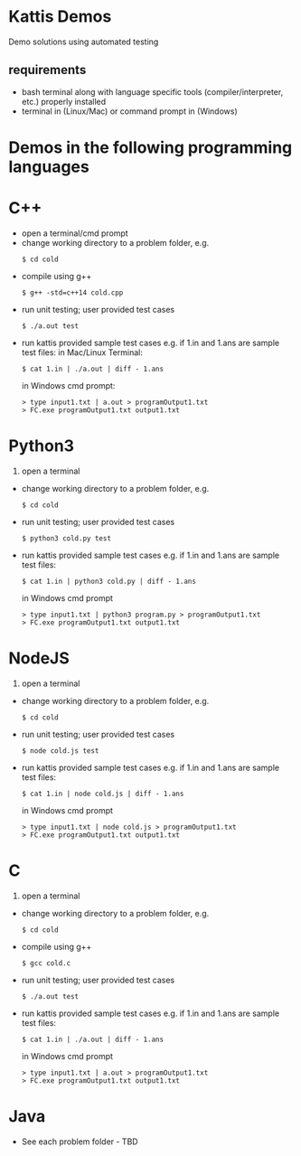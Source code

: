 # Kattis Demos

Demo solutions using automated testing

## requirements

-   bash terminal along with language specific tools (compiler/interpreter, etc.) properly installed
-   terminal in (Linux/Mac) or command prompt in (Windows)

# Demos in the following programming languages

# C++

-   open a terminal/cmd prompt
-   change working directory to a problem folder, e.g.
    ```
    $ cd cold
    ```
-   compile using g++
    ```
    $ g++ -std=c++14 cold.cpp
    ```
-   run unit testing; user provided test cases
    ```
    $ ./a.out test
    ```
-   run kattis provided sample test cases e.g. if 1.in and 1.ans are sample test files:
    in Mac/Linux Terminal:
    ```
    $ cat 1.in | ./a.out | diff - 1.ans
    ```
    in Windows cmd prompt:
    ```
    > type input1.txt | a.out > programOutput1.txt
    > FC.exe programOutput1.txt output1.txt
    ```

# Python3

1.  open a terminal

-   change working directory to a problem folder, e.g.
    ```
    $ cd cold
    ```
-   run unit testing; user provided test cases
    ```
    $ python3 cold.py test
    ```
-   run kattis provided sample test cases e.g. if 1.in and 1.ans are sample test files:
    ```
    $ cat 1.in | python3 cold.py | diff - 1.ans
    ```
    in Windows cmd prompt
    ```
    > type input1.txt | python3 program.py > programOutput1.txt
    > FC.exe programOutput1.txt output1.txt
    ```

# NodeJS

1.  open a terminal

-   change working directory to a problem folder, e.g.
    ```
    $ cd cold
    ```
-   run unit testing; user provided test cases
    ```
    $ node cold.js test
    ```
-   run kattis provided sample test cases e.g. if 1.in and 1.ans are sample test files:
    ```
    $ cat 1.in | node cold.js | diff - 1.ans
    ```
    in Windows cmd prompt
    ```
    > type input1.txt | node cold.js > programOutput1.txt
    > FC.exe programOutput1.txt output1.txt
    ```

# C

1.  open a terminal

-   change working directory to a problem folder, e.g.
    ```
    $ cd cold
    ```
-   compile using g++
    ```
    $ gcc cold.c
    ```
-   run unit testing; user provided test cases
    ```
    $ ./a.out test
    ```
-   run kattis provided sample test cases e.g. if 1.in and 1.ans are sample test files:
    ```
    $ cat 1.in | ./a.out | diff - 1.ans
    ```
    in Windows cmd prompt
    ```
    > type input1.txt | a.out > programOutput1.txt
    > FC.exe programOutput1.txt output1.txt
    ```

# Java

-   See each problem folder - TBD
